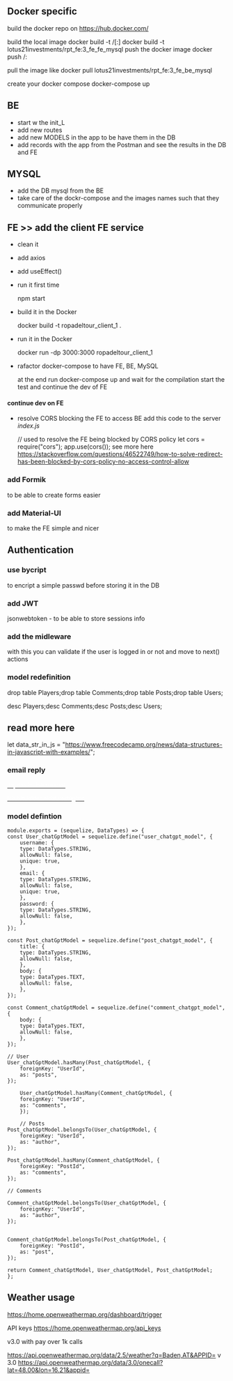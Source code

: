 ## Docker specific

build the docker repo on https://hub.docker.com/

build the local image
    docker build -t <hub-user>/<repo-name>[:<tag>]
    docker build -t lotus21investments/rpt_fe:3_fe_fe_mysql
push the docker image
    docker push <hub-user>/<repo-name>:<tag>

pull the image like
        docker pull lotus21investments/rpt_fe:3_fe_be_mysql

create your docker compose
    docker-compose up

## BE

+ start w the init_L
+ add new routes
+ add new MODELS in the app to be have them in the DB
+ add records with the app from the Postman and see the results in the DB and FE

## MYSQL

+ add the DB mysql from the BE 
+ take care of the dockr-compose and the images names such that they communicate properly

## FE >> add the client FE service
+ clean it
+ add axios
+ add useEffect()
+ run it first time

    npm start

+ build it in the Docker

     docker build -t ropadeltour_client_1 .

+ run it in the Docker

    docker run -dp 3000:3000 ropadeltour_client_1

+ rafactor docker-compose to have FE, BE, MySQL

    at the end run docker-compose up and wait for the compilation
    start the test and continue the dev of FE

#### continue dev on FE

+ resolve CORS blocking the FE to access BE
add this code to the server _index.js_

    // used to resolve the FE being blocked by CORS policy
    let cors = require("cors");
    app.use(cors());
see more here https://stackoverflow.com/questions/46522749/how-to-solve-redirect-has-been-blocked-by-cors-policy-no-access-control-allow


### add Formik

to be able to create forms easier

### add Material-UI

to make the FE simple and nicer

## Authentication
### use bycript 

to encript a simple passwd before storing it in the DB


### add JWT

jsonwebtoken - to be able to store sessions info

### add the midleware

with this you can validate if the user is logged in or not
and move to next() actions


### model redefinition

drop table Players;drop table Comments;drop table Posts;drop table Users;

desc Players;desc Comments;desc Posts;desc Users;


## read more here
  let data_str_in_js =
    "https://www.freecodecamp.org/news/data-structures-in-javascript-with-examples/";


### email reply
<a href="mailto:a.b@c.com?subject=Ich%20habe%20Interesse%20am%20Projekt%20Technischer+Aufbau+von+Dialogmarketingkampagnen+in+Salesforce&amp;body=Hallo%20Soorce%20Team,%20danke,%20ich%20bin%20an%20ihrem%20Projekt%20Technischer+Aufbau+von+Dialogmarketingkampagnen+in+Salesforce%20interessiert.%20Lassen%20Sie%20uns%20dazu%20telefonieren." target="_blank"><font color="#ffffff" size="2">Ja, das ist interessant</font></a>

<a href="mailto:a.b@c.com?subject=Nicht%20verf%C3%BCgbar%20Technischer+Aufbau+von+Dialogmarketingkampagnen+in+Salesforce&amp;body=Hallo%20Soorce%20Team,%20Ich%20bin%20die%20n%C3%A4chsten%203%20Monate%20nicht%20verf%C3%BCgbar." target="_blank"><font color="#ffffff" size="2">Ich bin leider nicht verfügbar</font></a>

### model defintion

    module.exports = (sequelize, DataTypes) => {
    const User_chatGptModel = sequelize.define("user_chatgpt_model", {
        username: {
        type: DataTypes.STRING,
        allowNull: false,
        unique: true,
        },
        email: {
        type: DataTypes.STRING,
        allowNull: false,
        unique: true,
        },
        password: {
        type: DataTypes.STRING,
        allowNull: false,
        },
    });

    const Post_chatGptModel = sequelize.define("post_chatgpt_model", {
        title: {
        type: DataTypes.STRING,
        allowNull: false,
        },
        body: {
        type: DataTypes.TEXT,
        allowNull: false,
        },
    });

    const Comment_chatGptModel = sequelize.define("comment_chatgpt_model", {
        body: {
        type: DataTypes.TEXT,
        allowNull: false,
        },
    });

    // User
    User_chatGptModel.hasMany(Post_chatGptModel, {
        foreignKey: "UserId",
        as: "posts",
    });
    
        User_chatGptModel.hasMany(Comment_chatGptModel, {
        foreignKey: "UserId",
        as: "comments",
        });

        // Posts
    Post_chatGptModel.belongsTo(User_chatGptModel, {
        foreignKey: "UserId",
        as: "author",
    });

    Post_chatGptModel.hasMany(Comment_chatGptModel, {
        foreignKey: "PostId",
        as: "comments",
    });

    // Comments

    Comment_chatGptModel.belongsTo(User_chatGptModel, {
        foreignKey: "UserId",
        as: "author",
    });


    Comment_chatGptModel.belongsTo(Post_chatGptModel, {
        foreignKey: "PostId",
        as: "post",
    });

    return Comment_chatGptModel, User_chatGptModel, Post_chatGptModel;
    };

## Weather usage

https://home.openweathermap.org/dashboard/trigger

API keys
https://home.openweathermap.org/api_keys


v3.0 with pay over 1k calls

https://api.openweathermap.org/data/2.5/weather?q=Baden,AT&APPID=
v 3.0
https://api.openweathermap.org/data/3.0/onecall?lat=48.00&lon=16.21&appid=